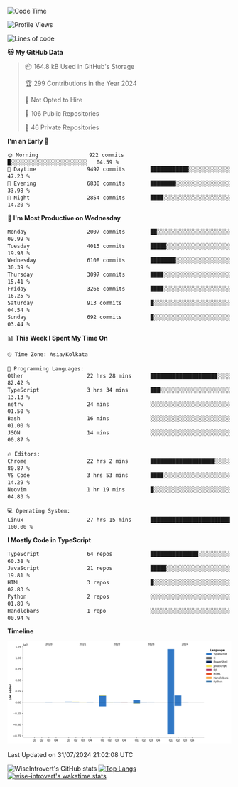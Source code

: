 <!--START_SECTION:waka-->
![Code Time](http://img.shields.io/badge/Code%20Time-1%2C994%20hrs%2019%20mins-blue)

![Profile Views](http://img.shields.io/badge/Profile%20Views-17-blue)

![Lines of code](https://img.shields.io/badge/From%20Hello%20World%20I%27ve%20Written-16.3%20million%20lines%20of%20code-blue)

**🐱 My GitHub Data** 

> 📦 164.8 kB Used in GitHub's Storage 
 > 
> 🏆 299 Contributions in the Year 2024
 > 
> 🚫 Not Opted to Hire
 > 
> 📜 106 Public Repositories 
 > 
> 🔑 46 Private Repositories 
 > 
**I'm an Early 🐤** 

```text
🌞 Morning                922 commits         █░░░░░░░░░░░░░░░░░░░░░░░░   04.59 % 
🌆 Daytime                9492 commits        ████████████░░░░░░░░░░░░░   47.23 % 
🌃 Evening                6830 commits        ████████░░░░░░░░░░░░░░░░░   33.98 % 
🌙 Night                  2854 commits        ████░░░░░░░░░░░░░░░░░░░░░   14.20 % 
```
📅 **I'm Most Productive on Wednesday** 

```text
Monday                   2007 commits        ██░░░░░░░░░░░░░░░░░░░░░░░   09.99 % 
Tuesday                  4015 commits        █████░░░░░░░░░░░░░░░░░░░░   19.98 % 
Wednesday                6108 commits        ████████░░░░░░░░░░░░░░░░░   30.39 % 
Thursday                 3097 commits        ████░░░░░░░░░░░░░░░░░░░░░   15.41 % 
Friday                   3266 commits        ████░░░░░░░░░░░░░░░░░░░░░   16.25 % 
Saturday                 913 commits         █░░░░░░░░░░░░░░░░░░░░░░░░   04.54 % 
Sunday                   692 commits         █░░░░░░░░░░░░░░░░░░░░░░░░   03.44 % 
```


📊 **This Week I Spent My Time On** 

```text
🕑︎ Time Zone: Asia/Kolkata

💬 Programming Languages: 
Other                    22 hrs 28 mins      █████████████████████░░░░   82.42 % 
TypeScript               3 hrs 34 mins       ███░░░░░░░░░░░░░░░░░░░░░░   13.13 % 
netrw                    24 mins             ░░░░░░░░░░░░░░░░░░░░░░░░░   01.50 % 
Bash                     16 mins             ░░░░░░░░░░░░░░░░░░░░░░░░░   01.00 % 
JSON                     14 mins             ░░░░░░░░░░░░░░░░░░░░░░░░░   00.87 % 

🔥 Editors: 
Chrome                   22 hrs 2 mins       ████████████████████░░░░░   80.87 % 
VS Code                  3 hrs 53 mins       ████░░░░░░░░░░░░░░░░░░░░░   14.29 % 
Neovim                   1 hr 19 mins        █░░░░░░░░░░░░░░░░░░░░░░░░   04.83 % 

💻 Operating System: 
Linux                    27 hrs 15 mins      █████████████████████████   100.00 % 
```

**I Mostly Code in TypeScript** 

```text
TypeScript               64 repos            ███████████████░░░░░░░░░░   60.38 % 
JavaScript               21 repos            █████░░░░░░░░░░░░░░░░░░░░   19.81 % 
HTML                     3 repos             █░░░░░░░░░░░░░░░░░░░░░░░░   02.83 % 
Python                   2 repos             ░░░░░░░░░░░░░░░░░░░░░░░░░   01.89 % 
Handlebars               1 repo              ░░░░░░░░░░░░░░░░░░░░░░░░░   00.94 % 
```



**Timeline**

![Lines of Code chart](https://raw.githubusercontent.com/wise-introvert/wise-introvert/master/assets/bar_graph.png)


 Last Updated on 31/07/2024 21:02:08 UTC
<!--END_SECTION:waka-->

![WiseIntrovert's GitHub stats](https://github-readme-stats.vercel.app/api?username=wise-introvert&count_private=true&show_icons=true)
[![Top Langs](https://github-readme-stats.vercel.app/api/top-langs/?username=wise-introvert&langs_count=10)](https://github.com/anuraghazra/github-readme-stats)
[![wise-introvert's wakatime stats](https://github-readme-stats.vercel.app/api/wakatime?username=wiseintrovert)](https://github.com/anuraghazra/github-readme-stats)
